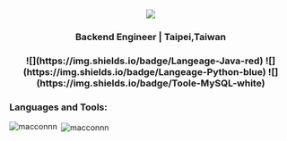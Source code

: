 <h1 align="center"><img src="https://readme-typing-svg.demolab.com/?lines=Hi!+there+I'm+Macconnn;Welcome+to+my+page" /></h1>



<h3 align="center">Backend Engineer | Taipei,Taiwan</h3>
<h3 align="center">
  ![](https://img.shields.io/badge/Langeage-Java-red)
  ![](https://img.shields.io/badge/Langeage-Python-blue)
  ![](https://img.shields.io/badge/Toole-MySQL-white)
</h3>
<p align="left">
</p>

<h3 align="left">Languages and Tools:</h3>


<p><img align="left" src="https://github-readme-stats.vercel.app/api/top-langs?username=macconnn&show_icons=true&locale=en&layout=compact" alt="macconnn" /></p>

<p>&nbsp;<img align="center" src="https://github-readme-stats.vercel.app/api?username=macconnn&show_icons=true&locale=en" alt="macconnn" /></p>
